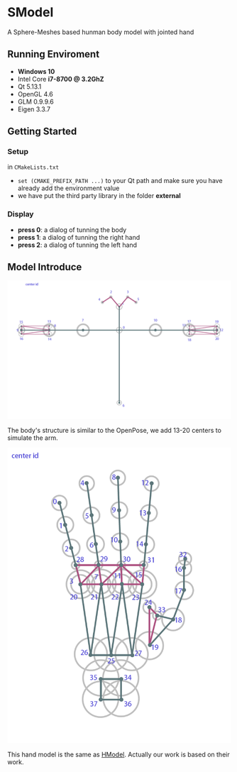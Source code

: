 # SModel
A Sphere-Meshes based hunman body model with jointed hand

## Running Enviroment
- **Windows 10**
- Intel Core **i7-8700 @ 3.2GhZ**
- Qt 5.13.1
- OpenGL 4.6
- GLM 0.9.9.6
- Eigen 3.3.7

## Getting Started

### Setup

in `CMakeLists.txt`

* `set (CMAKE_PREFIX_PATH ...)` to your Qt path and make sure you have already add the environment value
* we have put the third party library in the folder **external**

### Display

* **press 0**: a dialog of tunning the body
* **press 1**: a dialog of tunning the right hand
* **press 2**: a dialog of tunning the left hand

## Model Introduce

![Body](docs/body.png)

The body's structure is similar to the OpenPose, we add 13-20 centers to simulate the arm.

![Hand](docs/hand.png)

This hand model is the same as [HModel](https://github.com/OpenGP/hmodel). Actually our work is based on their work.

